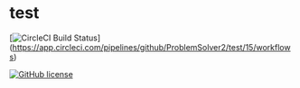 # test

[![CircleCI Build Status](https://app.circleci.com/pipelines/github/ProblemSolver2/test.svg?style=shield)]
(https://app.circleci.com/pipelines/github/ProblemSolver2/test/15/workflows)

[![GitHub license](https://img.shields.io/badge/license-MIT-blue.svg)](https://raw.githubusercontent.com/circleci/circleci-docs/master/LICENSE)


